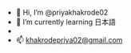 - 👋 Hi, I’m @priyakhakrode02
- 🌱 I’m currently learning 日本語
- 
- 📫 khakrodepriya02@gmail.com

<!---
priyakhakrode02/priyakhakrode02 is a ✨ special ✨ repository because its `README.md` (this file) appears on your GitHub profile.
You can click the Preview link to take a look at your changes.
--->
